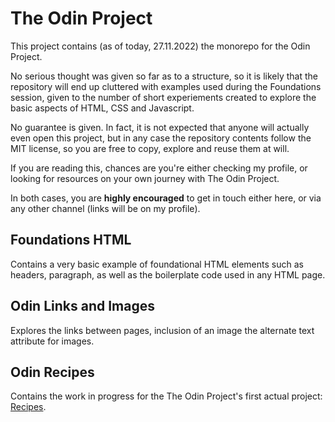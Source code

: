 # The Odin Project

This project contains (as of today, 27.11.2022) the monorepo for the Odin Project.

No serious thought was given so far as to a structure, so it is likely that the repository will end up cluttered with examples used during the Foundations session, given to the number of short experiements created to explore the basic aspects of HTML, CSS and Javascript.

No guarantee is given. In fact, it is not expected that anyone will actually even open this project, but in any case the repository contents follow the MIT license, so you are free to copy, explore and reuse them at will.

If you are reading this, chances are  you're either checking my profile, or looking for resources on your own journey with The Odin Project.

In both cases, you are **highly encouraged** to get in touch either here, or via any other channel (links will be on my profile).

## Foundations HTML

Contains a very basic example of foundational HTML elements such as headers, paragraph, as well as the boilerplate code used in any HTML page.

## Odin Links and Images

Explores the links between pages, inclusion of an image the alternate text attribute for images.

## Odin Recipes

Contains the work in progress for the The Odin Project's first actual project: [Recipes](https://www.theodinproject.com/lessons/foundations-recipes).